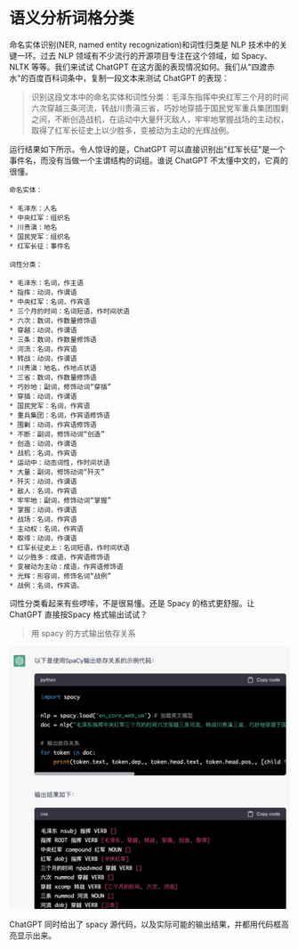# 语义分析词格分类

命名实体识别(NER, named entity recognization)和词性归类是 NLP 技术中的关键一环。过去  NLP 领域有不少流行的开源项目专注在这个领域，如 Spacy、NLTK 等等。我们来试试 ChatGPT 在这方面的表现情况如何。我们从"四渡赤水"的百度百科词条中，复制一段文本来测试 ChatGPT 的表现：

> 识别这段文本中的命名实体和词性分类：毛泽东指挥中央红军三个月的时间六次穿越三条河流，转战川贵滇三省，巧妙地穿插于国民党军重兵集团围剿之间，不断创造战机，在运动中大量歼灭敌人，牢牢地掌握战场的主动权，取得了红军长征史上以少胜多，变被动为主动的光辉战例。

运行结果如下所示。令人惊讶的是，ChatGPT 可以直接识别出"红军长征"是一个事件名，而没有当做一个主谓结构的词组。谁说 ChatGPT 不太懂中文的，它真的很懂。

```
命名实体：

* 毛泽东：人名
* 中央红军：组织名
* 川贵滇：地名
* 国民党军：组织名
* 红军长征：事件名

词性分类：

* 毛泽东：名词，作主语
* 指挥：动词，作谓语
* 中央红军：名词，作宾语
* 三个月的时间：名词短语，作时间状语
* 六次：数词，作数量修饰语
* 穿越：动词，作谓语
* 三条：数词，作数量修饰语
* 河流：名词，作宾语
* 转战：动词，作谓语
* 川贵滇：地名，作地点状语
* 三省：数词，作数量修饰语
* 巧妙地：副词，修饰动词“穿插”
* 穿插：动词，作谓语
* 国民党军：名词，作宾语
* 重兵集团：名词，作宾语修饰语
* 围剿：动词，作宾语修饰语
* 不断：副词，修饰动词“创造”
* 创造：动词，作谓语
* 战机：名词，作宾语
* 运动中：动态词性，作时间状语
* 大量：副词，修饰动词“歼灭”
* 歼灭：动词，作谓语
* 敌人：名词，作宾语
* 牢牢地：副词，修饰动词“掌握”
* 掌握：动词，作谓语
* 战场：名词，作宾语
* 主动权：名词，作宾语
* 取得：动词，作谓语
* 红军长征史上：名词短语，作时间状语
* 以少胜多：成语，作宾语修饰语
* 变被动为主动：成语，作宾语修饰语
* 光辉：形容词，修饰名词“战例”
* 战例：名词，作宾语。
```

词性分类看起来有些啰嗦，不是很易懂。还是 Spacy 的格式更舒服。让 ChatGPT 直接按Spacy 格式输出试试？

> 用 spacy 的方式输出依存关系

![](/images/awesome/spacy.png)

ChatGPT 同时给出了 spacy 源代码，以及实际可能的输出结果，并都用代码框高亮显示出来。

